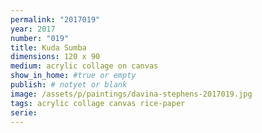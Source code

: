 ```yaml
---
permalink: "2017019"
year: 2017
number: "019"
title: Kuda Sumba
dimensions: 120 x 90
medium: acrylic collage on canvas
show_in_home: #true or empty
publish: # notyet or blank
image: /assets/p/paintings/davina-stephens-2017019.jpg
tags: acrylic collage canvas rice-paper
serie:
---
```

